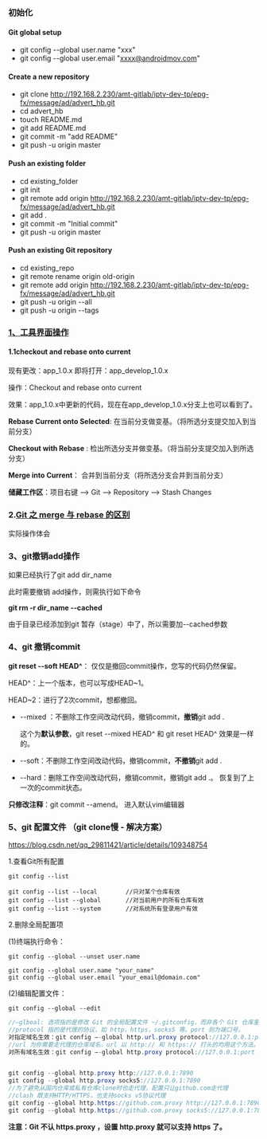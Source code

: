 ### 初始化

#### Git global setup

- git config --global user.name "xxx"
- git config --global user.email "[xxxx@androidmov.com](mailto:xxxx@androidmov.com)"

#### Create a new repository

- git clone http://192.168.2.230/amt-gitlab/iptv-dev-tp/epg-fx/message/ad/advert_hb.git
- cd advert_hb
- touch README.md
- git add README.md
- git commit -m "add README"
- git push -u origin master

#### Push an existing folder

- cd existing_folder
- git init
- git remote add origin http://192.168.2.230/amt-gitlab/iptv-dev-tp/epg-fx/message/ad/advert_hb.git
- git add .
- git commit -m "Initial commit"
- git push -u origin master

#### Push an existing Git repository

- cd existing_repo
- git remote rename origin old-origin
- git remote add origin http://192.168.2.230/amt-gitlab/iptv-dev-tp/epg-fx/message/ad/advert_hb.git
- git push -u origin --all
- git push -u origin --tags



### [1、工具界面操作](https://blog.csdn.net/yisun123456/article/details/93643745)

#### 1.1checkout and rebase onto current

现有更改：app_1.0.x
即将打开：app_develop_1.0.x

操作：Checkout and rebase onto current

效果：app_1.0.x中更新的代码，现在在app_develop_1.0.x分支上也可以看到了。



**Rebase Current onto Selected**: 在当前分支做变基。（将所选分支提交加入到当前分支）

**Checkout with Rebase** : 检出所选分支并做变基。（将当前分支提交加入到所选分支）

**Merge into  Current**： 合并到当前分支（将所选分支合并到当前分支）

**储藏工作区**：项目右键 --> Git --> Repository --> Stash Changes



### 2.[Git 之 merge 与 rebase 的区别](https://www.cnblogs.com/zhangzhang-y/p/13682281.html)

实际操作体会



### 3、git撤销add操作

如果已经执行了git add dir_name

此时需要撤销 add操作，则需执行如下命令

**git rm -r dir_name --cached**

由于目录已经添加到git 暂存（stage）中了，所以需要加--cached参数



### 4、git 撤销commit

**git reset --soft HEAD^**： 仅仅是撤回commit操作，您写的代码仍然保留。

HEAD^：上一个版本，也可以写成HEAD~1。

HEAD~2：进行了2次commit，想都撤回。

- --mixed ：不删除工作空间改动代码，撤销commit，**撤销**git add . 

  这个为**默认参数**，git reset --mixed HEAD^ 和 git reset HEAD^ 效果是一样的。

- --soft：不删除工作空间改动代码，撤销commit，**不撤销**git add . 

- --hard：删除工作空间改动代码，撤销commit，撤销git add .。 恢复到了上一次的commit状态。

  

**只修改注释**：git commit --amend。 进入默认vim编辑器



###  5、git 配置文件  （git clone慢 - 解决方案）

https://blog.csdn.net/qq_29811421/article/details/109348754

1.查看Git所有配置

```
git config --list

git config --list --local        //只对某个仓库有效
git config --list --global       //对当前用户的所有仓库有效
git config --list --system       //对系统所有登录用户有效
```

2.删除全局配置项

(1)终端执行命令：

```
git config --global --unset user.name

git config --global user.name "your_name"
git config --global user.email "your_email@domain.com"
```

(2)编辑配置文件：

```
git config --global --edit
```



```java
//–glboal: 选项指的是修改 Git 的全局配置文件 ~/.gitconfig，而非各个 Git 仓库里的配置文件 .git/config。
//protocol 指的是代理的协议，如 http，https，socks5 等。port 则为端口号。
对指定域名生效：git config –-global http.url.proxy protocol://127.0.0.1:port 
//url 为你需要走代理的仓库域名，url 以 http:// 和 https:// 打头的均用这个方法。
对所有域名生效：git config –-global http.proxy protocol://127.0.0.1:port


git config --global http.proxy http://127.0.0.1:7890
git config --global http.proxy socks5://127.0.0.1:7890
//为了避免从国内仓库或私有仓库clone时也走代理，配置只让github.com走代理
//clash 既支持HTTP/HTTPS，也支持socks v5协议代理
git config --global http.https://github.com.proxy http://127.0.0.1:7890
git config --global http.https://github.com.proxy socks5://127.0.0.1:7890
```

**注意：Git 不认 https.proxy ，设置 http.proxy 就可以支持 https 了。**

